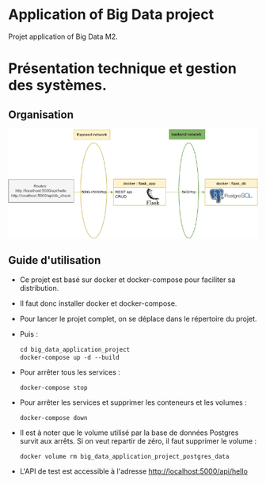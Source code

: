# Application of Big Data project

Projet application of Big Data M2.

# Présentation technique et gestion des systèmes.

## Organisation

![](./graphs/docker_organisation.png)

## Guide d'utilisation

- Ce projet est basé sur docker et docker-compose pour faciliter sa distribution.
- Il faut donc installer docker et docker-compose.
- Pour lancer le projet complet, on se déplace dans le répertoire du projet.
- Puis :

  ```shell
  cd big_data_application_project
  docker-compose up -d --build
  ```

- Pour arrêter tous les services :

  ```shell
  docker-compose stop
  ```

- Pour arrêter les services et supprimer les conteneurs et les volumes :

  ```shell
  docker-compose down
  ```

- Il est à noter que le volume utilisé par la base de données Postgres survit aux arrêts. Si on veut repartir de zéro,
  il faut supprimer le volume : 

  ```shell 
  docker volume rm big_data_application_project_postgres_data
  ```

- L'API de test est accessible à l'adresse [http://localhost:5000/api/hello](http://localhost:5000/api/hello)
